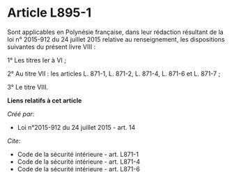 # Article L895-1

Sont applicables en Polynésie française, dans leur rédaction résultant de la loi n° 2015-912 du 24 juillet 2015 relative au
renseignement, les dispositions suivantes du présent livre VIII : 

1° Les titres Ier à VI ; 

2° Au titre VII : les articles L. 871-1, L. 871-2, L. 871-4, 
L. 871-6 et L. 871-7 ; 

3° Le titre VIII.

**Liens relatifs à cet article**

_Créé par_:

  - Loi n°2015-912 du 24 juillet 2015 - art. 14

_Cite_:

  - Code de la sécurité intérieure - art. L871-1
  - Code de la sécurité intérieure - art. L871-4
  - Code de la sécurité intérieure - art. L871-6

